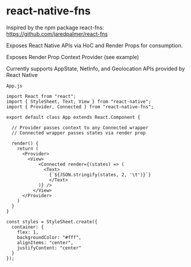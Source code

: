 # react-native-fns

Inspired by the npm package react-fns: https://github.com/jaredpalmer/react-fns

Exposes React Native APIs via HoC and Render Props for consumption. 


Exposes Render Prop Context Provider (see example)

Currently supports AppState, NetInfo, and Geolocation APIs provided by React Native


```
App.js

import React from "react";
import { StyleSheet, Text, View } from "react-native";
import { Provider, Connected } from "react-native-fns";

export default class App extends React.Component {

  // Provider passes context to any Connected wrapper
  // Connected wrapper passes states via render prop
  
  render() {
    return (
      <Provider>
        <View>
            <Connected render={(states) => (
              <Text>
                {`${JSON.stringify(states, 2, '\t')}`}
                </Text>
            )} />
          </View>
      </Provider>
    )
  }
}

const styles = StyleSheet.create({
  container: {
    flex: 1,
    backgroundColor: "#fff",
    alignItems: "center",
    justifyContent: "center"
  }
});

```
